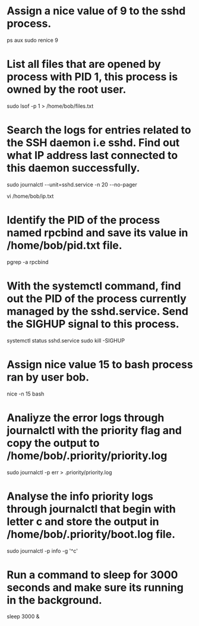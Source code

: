 # Assign a nice value of 9 to the sshd process.

ps aux
sudo renice 9 <PID>

# List all files that are opened by process with PID 1, this process is owned by the root user.
sudo lsof -p 1 > /home/bob/files.txt

# Search the logs for entries related to the SSH daemon i.e sshd. Find out what IP address last connected to this daemon successfully.
sudo journalctl --unit=sshd.service -n 20 --no-pager

vi /home/bob/ip.txt
# Identify the PID of the process named rpcbind and save its value in /home/bob/pid.txt file.

pgrep -a rpcbind
# With the systemctl command, find out the PID of the process currently managed by the sshd.service. Send the SIGHUP signal to this process.
systemctl status sshd.service
sudo kill -SIGHUP <pid>

# Assign nice value 15 to bash process ran by user bob.

nice -n 15 bash


# Analiyze the error logs through journalctl with the priority flag and copy the output to /home/bob/.priority/priority.log
sudo journalctl -p err > .priority/priority.log
# Analyse the info priority logs through journalctl that begin with letter c and store the output in /home/bob/.priority/boot.log file.

sudo journalctl -p info -g '^c' 

# Run a command to sleep for 3000 seconds and make sure its running in the background.

sleep 3000 &

